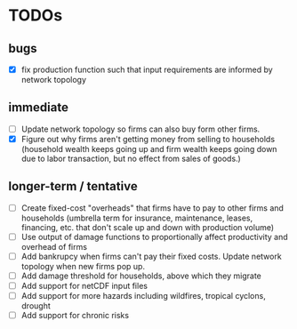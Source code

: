# TODOs

## bugs
- [x] fix production function such that input requirements are informed by network topology 

## immediate 
- [ ] Update network topology so firms can also buy form other firms. 
- [x] Figure out why firms aren't getting money from selling to households (household wealth keeps going up and firm wealth keeps going down due to labor transaction, but no effect from sales of goods.)

## longer-term / tentative
- [ ] Create fixed-cost "overheads" that firms have to pay to other firms and households (umbrella term for insurance, maintenance, leases, financing, etc. that don't scale up and down with production volume)
- [ ] Use output of damage functions to proportionally affect productivity and overhead of firms 
- [ ] Add bankrupcy when firms can't pay their fixed costs. Update network topology when new firms pop up.
- [ ] Add damage threshold for households, above which they migrate
- [ ] Add support for netCDF input files
- [ ] Add support for more hazards including wildfires, tropical cyclons, drought
- [ ] Add support for chronic risks